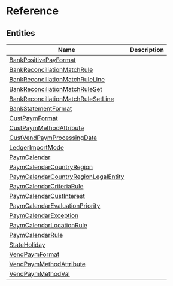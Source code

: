 
# Reference


## Entities

|Name|Description|
|---|---|
|[BankPositivePayFormat](BankPositivePayFormat.cdm.json)||
|[BankReconciliationMatchRule](BankReconciliationMatchRule.cdm.json)||
|[BankReconciliationMatchRuleLine](BankReconciliationMatchRuleLine.cdm.json)||
|[BankReconciliationMatchRuleSet](BankReconciliationMatchRuleSet.cdm.json)||
|[BankReconciliationMatchRuleSetLine](BankReconciliationMatchRuleSetLine.cdm.json)||
|[BankStatementFormat](BankStatementFormat.cdm.json)||
|[CustPaymFormat](CustPaymFormat.cdm.json)||
|[CustPaymMethodAttribute](CustPaymMethodAttribute.cdm.json)||
|[CustVendPaymProcessingData](CustVendPaymProcessingData.cdm.json)||
|[LedgerImportMode](LedgerImportMode.cdm.json)||
|[PaymCalendar](PaymCalendar.cdm.json)||
|[PaymCalendarCountryRegion](PaymCalendarCountryRegion.cdm.json)||
|[PaymCalendarCountryRegionLegalEntity](PaymCalendarCountryRegionLegalEntity.cdm.json)||
|[PaymCalendarCriteriaRule](PaymCalendarCriteriaRule.cdm.json)||
|[PaymCalendarCustInterest](PaymCalendarCustInterest.cdm.json)||
|[PaymCalendarEvaluationPriority](PaymCalendarEvaluationPriority.cdm.json)||
|[PaymCalendarException](PaymCalendarException.cdm.json)||
|[PaymCalendarLocationRule](PaymCalendarLocationRule.cdm.json)||
|[PaymCalendarRule](PaymCalendarRule.cdm.json)||
|[StateHoliday](StateHoliday.cdm.json)||
|[VendPaymFormat](VendPaymFormat.cdm.json)||
|[VendPaymMethodAttribute](VendPaymMethodAttribute.cdm.json)||
|[VendPaymMethodVal](VendPaymMethodVal.cdm.json)||
